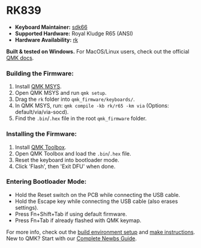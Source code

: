 # RK839

* **Keyboard Maintainer:** [sdk66](https://github.com/sdk66)
* **Supported Hardware:** Royal Kludge R65 (ANSI)
* **Hardware Availability:** [rk](http://www.rkgaming.com)

**Built & tested on Windows.** For MacOS/Linux users, check out the official [QMK docs](https://docs.qmk.fm/newbs_getting_started).

### Building the Firmware:

1. Install [QMK MSYS](https://msys.qmk.fm).
2. Open QMK MSYS and run `qmk setup`.
3. Drag the `rk` folder into `qmk_firmware/keyboards/`.
4. In QMK MSYS, run: `qmk compile -kb rk/r65 -km via` (Options: default/via/via-socd).
5. Find the `.bin`/`.hex` file in the root `qmk_firmware` folder.

### Installing the Firmware:

1. Install [QMK Toolbox](https://github.com/qmk/qmk_toolbox/releases).
2. Open QMK Toolbox and load the `.bin`/`.hex` file.
3. Reset the keyboard into bootloader mode.
4. Click 'Flash', then 'Exit DFU' when done.

### Entering Bootloader Mode:

- Hold the Reset switch on the PCB while connecting the USB cable.
- Hold the Escape key while connecting the USB cable (also erases settings).
- Press Fn+Shift+Tab if using default firmware.
- Press Fn+Tab if already flashed with QMK keymap.

For more info, check out the [build environment setup](https://docs.qmk.fm/#/getting_started_build_tools) and [make instructions](https://docs.qmk.fm/#/getting_started_make_guide). New to QMK? Start with our [Complete Newbs Guide](https://docs.qmk.fm/#/newbs).